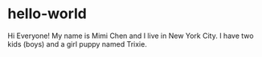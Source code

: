# hello-world

Hi Everyone!
My name is Mimi Chen and I live in New York City. I have two kids (boys) and a girl puppy named Trixie.
